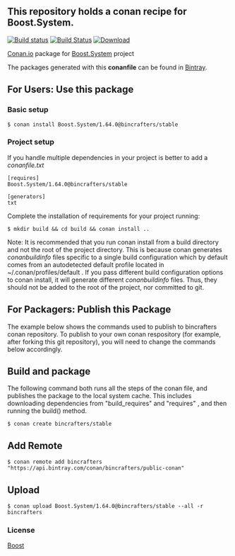 ## This repository holds a conan recipe for Boost.System.

[![Build status](https://ci.appveyor.com/api/projects/status/jh06xffhtrh0ishc/branch/stable/1.64.0?svg=true)](https://ci.appveyor.com/project/BinCrafters/conan-boost-system/branch/stable/1.64.0)
[![Build Status](https://travis-ci.org/bincrafters/conan-Boost-System.svg?branch=stable%2F1.64.0)](https://travis-ci.org/bincrafters/conan-Boost-System)
[![Download](https://api.bintray.com/packages/bincrafters/public-conan/Boost.System%3Abincrafters/images/download.svg?version=1.64.0%3Astable) ](https://bintray.com/bincrafters/public-conan/Boost.System%3Abincrafters/1.64.0%3Astable/link)

[Conan.io](https://conan.io) package for [Boost.System](https://github.com/Boostorg/System) project

The packages generated with this **conanfile** can be found in [Bintray](https://bintray.com/bincrafters/public-conan/Boost.System%3Abincrafters).

## For Users: Use this package

### Basic setup

    $ conan install Boost.System/1.64.0@bincrafters/stable

### Project setup

If you handle multiple dependencies in your project is better to add a *conanfile.txt*

    [requires]
    Boost.System/1.64.0@bincrafters/stable

    [generators]
    txt

Complete the installation of requirements for your project running:

    $ mkdir build && cd build && conan install ..
	
Note: It is recommended that you run conan install from a build directory and not the root of the project directory.  This is because conan generates *conanbuildinfo* files specific to a single build configuration which by default comes from an autodetected default profile located in ~/.conan/profiles/default .  If you pass different build configuration options to conan install, it will generate different *conanbuildinfo* files.  Thus, they should not be added to the root of the project, nor committed to git. 

## For Packagers: Publish this Package

The example below shows the commands used to publish to bincrafters conan repository. To publish to your own conan respository (for example, after forking this git repository), you will need to change the commands below accordingly. 

## Build  and package 

The following command both runs all the steps of the conan file, and publishes the package to the local system cache.  This includes downloading dependencies from "build_requires" and "requires" , and then running the build() method. 

    $ conan create bincrafters/stable
	
## Add Remote

	$ conan remote add bincrafters "https://api.bintray.com/conan/bincrafters/public-conan"

## Upload

    $ conan upload Boost.System/1.64.0@bincrafters/stable --all -r bincrafters

### License
[Boost](www.boost.org/LICENSE_1_0.txt)

